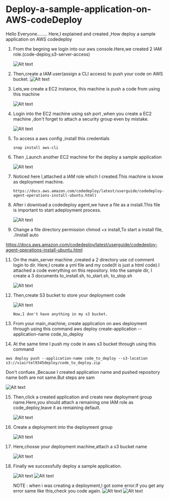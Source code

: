 # Deploy-a-sample-application-on-AWS-codeDeploy
Hello Everyone........
Here,I explained and created ,How deploy a sample application on AWS codedeploy

1. From the begning we login into our aws console.Here,we created 2 IAM role.(code-deploy,s3-server-access)

   ![Alt text](sample_screeshots/1.png)

3. Then,create a IAM user(assign a CLI access) to push your code on AWS bucket.
   ![Alt text](sample_screeshots/2.png)

4. Lets,we create a EC2 instance, this machine is push a code from using this machine
   
   ![Alt text](sample_screeshots/5.png)

5. Login into the EC2 machine using ssh port ,when you create a EC2 machine ,don't forget to attach a security group even by mistake. 

   ![Alt text](sample_screeshots/7.png)

6. To access a aws config ,install this credentials

       snap install aws-cli

7. Then ,Launch another EC2 machine for the deploy a sample application
   
   ![Alt text](sample_screeshots/8.png)

8. Noticed here I,attached a IAM role which I created.This machine is know as deployment machine.

       https://docs.aws.amazon.com/codedeploy/latest/userguide/codedeploy-agent-operations-install-ubuntu.html)

9. After i download a codedeploy agent,we have a file as a install.This file is important to start adeployment process.
    
   ![Alt text](sample_screeshots/10.png)

10. Change a file directory permission chmod +x install,To start a install file,
    ./install auto

  https://docs.aws.amazon.com/codedeploy/latest/userguide/codedeploy-agent-operations-install-ubuntu.html

   
11. On the main_server machine ,created a 2 directory use cd comment login to dir.
   Here,I create a yml file and my code(It is just a html code).I attached a code everything on this repository.
   Into the sample dir, I create a 3 documents to_install.sh, to_start.sh, to_stop.sh

    ![Alt text](sample_screeshots/12.png)

12. Then,create S3 bucket to store your deployment code

    ![Alt text](sample_screeshots/14.png)

        Now,I don't have anything in my s3 bucket.

13. From your main_machine, create application on aws deployment through using this command
    aws deploy create-application --application-name code_to_deploy
    
14.  At the same time I push my code in aws s3 bucket through using this command
    
    aws deploy push --application-name code_to_deploy --s3-location s3://viairtel9345deploy/code_to_deploy.zip
    
   Don't confues ,Because I created application name and pushed repository name both are not same.But steps are sam

   ![Alt text](sample_screeshots/19.png)
    
15. Then,click a created application and create new deployment group name.Here,you should attach a remaining one IAM role as code_deploy,leave it as remaining default.
    
    ![Alt text](sample_screeshots/26.png)

16. Create a deployment into the deployment group
    
    ![Alt text](sample_screeshots/26.png)

17. Here,chosse your deployment machine,attach a s3 bucket name
    
    ![Alt text](sample_screeshots/30.png)

18. Finally we successfully deploy a sample application.
    
    ![Alt text](sample_screeshots/31.png)
    ![Alt text](sample_screeshots/32.png)
    
     NOTE :
    when i was creating a deployment,I got some error.If you get any error same like this,check you code again.
    ![Alt text](sample_screeshots/33.png)
    ![Alt text](sample_screeshots/34.png)

